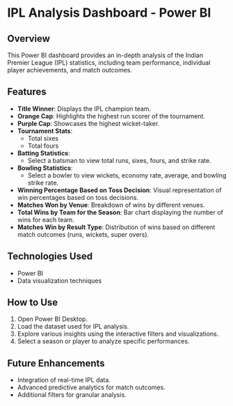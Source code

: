 # IPL Analysis Dashboard - Power BI

## Overview
This Power BI dashboard provides an in-depth analysis of the Indian Premier League (IPL) statistics, including team performance, individual player achievements, and match outcomes.

## Features
- **Title Winner**: Displays the IPL champion team.
- **Orange Cap**: Highlights the highest run scorer of the tournament.
- **Purple Cap**: Showcases the highest wicket-taker.
- **Tournament Stats**:
  - Total sixes
  - Total fours
- **Batting Statistics**:
  - Select a batsman to view total runs, sixes, fours, and strike rate.
- **Bowling Statistics**:
  - Select a bowler to view wickets, economy rate, average, and bowling strike rate.
- **Winning Percentage Based on Toss Decision**: Visual representation of win percentages based on toss decisions.
- **Matches Won by Venue**: Breakdown of wins by different venues.
- **Total Wins by Team for the Season**: Bar chart displaying the number of wins for each team.
- **Matches Win by Result Type**: Distribution of wins based on different match outcomes (runs, wickets, super overs).

## Technologies Used
- Power BI
- Data visualization techniques

## How to Use
1. Open Power BI Desktop.
2. Load the dataset used for IPL analysis.
3. Explore various insights using the interactive filters and visualizations.
4. Select a season or player to analyze specific performances.



## Future Enhancements
- Integration of real-time IPL data.
- Advanced predictive analytics for match outcomes.
- Additional filters for granular analysis.




